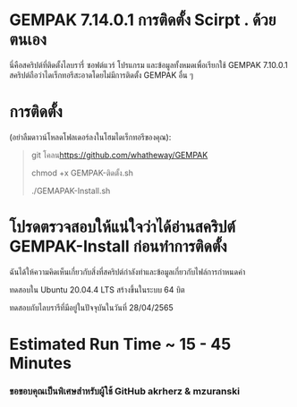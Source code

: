 # GEMPAK 7.14.0.1 การติดตั้ง Scirpt . ด้วยตนเอง

นี่คือสคริปต์ที่ติดตั้งไลบรารี่ ซอฟต์แวร์ โปรแกรม และข้อมูลทั้งหมดเพื่อเรียกใช้ GEMPAK 7.10.0.1 สคริปต์ถือว่าไดเร็กทอรีสะอาดโดยไม่มีการติดตั้ง GEMPAK อื่น ๆ

# การติดตั้ง

(อย่าลืมดาวน์โหลดโฟลเดอร์ลงในโฮมไดเร็กทอรีของคุณ):

> git โคลน<https://github.com/whatheway/GEMPAK>
>
> chmod +x GEMPAK-ติดตั้ง.sh
>
> ./GEMAPAK-Install.sh

# โปรดตรวจสอบให้แน่ใจว่าได้อ่านสคริปต์ GEMPAK-Install ก่อนทำการติดตั้ง

ฉันได้ให้ความคิดเห็นเกี่ยวกับสิ่งที่สคริปต์กำลังทำและข้อมูลเกี่ยวกับไฟล์การกำหนดค่า

ทดสอบใน Ubuntu 20.04.4 LTS
สร้างขึ้นในระบบ 64 บิต

ทดสอบกับไลบรารีที่มีอยู่ในปัจจุบันในวันที่ 28/04/2565

# Estimated Run Time ~ 15 - 45 Minutes

### ขอขอบคุณเป็นพิเศษสำหรับผู้ใช้ GitHub akrherz & mzuranski
